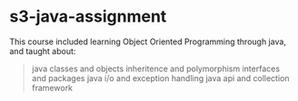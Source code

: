 # s3-java-assignment
This course included learning Object Oriented Programming through java, and taught about:
>java classes and objects
>inheritence and polymorphism
>interfaces and packages
>java i/o and exception handling
>java api and collection framework
